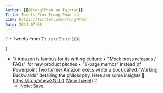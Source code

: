 ```yaml
---
Author: [[@TrungTPhan on Twitter]]
Title: Tweets From 𝚃𝚛𝚞𝚗𝚐 𝙿𝚑𝚊𝚗 🇨🇦
Link: https://twitter.com/TrungTPhan
Date: 2024-07-06
---
```

T - Tweets From 𝚃𝚛𝚞𝚗𝚐 𝙿𝚑𝚊𝚗 🇨🇦

1
- 1/ Amazon is famous for its writing culture: 
  • "Mock press releases / FAQs" for new product pitches 
  • "6-page memos" instead of Powerpoint 
  Two former Amazon execs wrote a book called "Working Backwards" detailing the philosophy. 
  Here are some insights 🧵 https://t.co/lnhew3NLL0 ([View Tweet](https://twitter.com/search?q=1/%20Amazon%20is%20famous%20for%20its%20writing%20culture%3A%20%20%20%E2%80%A2%20%22Mock%20press%20releases%20/%20FAQs%22%20for%20new%20product%20pitches%20%20%E2%80%A2%20%226-page%20memos%22%20instead%20of%20Powerpoint%20%20%20Two%20former%20Amazon%20execs%20wrote%20a%20book%20called%20%22Working%20Backwards%22%20detailing%20the%20philosophy.%20%20%20Here%20%28from%3A%40TrungTPhan%29))
2
    - Note: Save
